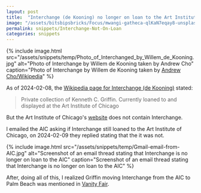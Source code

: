 ```yaml
---
layout: post
title:  "Interchange (de Kooning) no longer on loan to the Art Institute of Chicago"
image: "/assets/bitsbipsbricks/Focus/mwangi-gatheca-qlKaN7eqay8-unsplash.jpg"
permalink: snippets/Interchange-Not-On-Loan
categories: snippets
---
```


{% include image.html 
   src="/assets/snippets/temp/Photo_of_Interchanged_by_Willem_de_Kooning.jpg" 
   alt="Photo of Interchange by Willem de Kooning taken by Andrew Cho"
   caption="Photo of Interchange by Willem de Kooning taken by [Andrew Cho/Wikipedia](https://en.wikipedia.org/wiki/File:Photo_of_Interchanged_by_Willem_de_Kooning.jpg)" 
%}

As of 2024-02-08, the [Wikipedia page for Interchange (de Kooning)](https://en.wikipedia.org/w/index.php?title=Interchange_(de_Kooning)&oldid=1189302823) stated:

> Private collection of Kenneth C. Griffin. Currently loaned to and displayed at the Art Institute of Chicago

But the Art Institute of Chicago's [website](https://web.archive.org/web/20240210102154/https://www.artic.edu/collection?artist_ids=Willem%20de%20Kooning) does not contain Interchange.

I emailed the AIC asking if Interchange still loaned to the Art Institute of Chicago, on 2024-02-09 they replied stating that the it was not.

{% include image.html 
   src="/assets/snippets/temp/Gmail-email-from-AIC.jpg" 
   alt="Screenshot of an email thread stating that Interchange is no longer on loan to the AIC"
   caption="Screenshot of an email thread stating that Interchange is no longer on loan to the AIC" 
%}

After, doing all of this, I realized Griffin moving Interchange from the AIC to Palm Beach was mentioned in [Vanity Fair](https://www.vanityfair.com/style/2022/12/mega-billionaire-ken-griffin-has-moved-his-masterpieces-to-the-beach).
